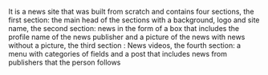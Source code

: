 It is a news site that was built from scratch and contains four sections, the first section: the main head of the sections with a background, logo and site name, the second section: news in the form of a box that includes the profile name of the news publisher and a picture of the news with news without a picture, the third section : News videos, the fourth section: a menu with categories of fields and a post that includes news from publishers that the person follows
